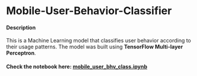 # Mobile-User-Behavior-Classifier
#### Description
This is a Machine Learning model that classifies user behavior according to their usage patterns. The model was built using __TensorFlow Multi-layer Perceptron__.

#### Check the notebook here: [mobile_user_bhv_class.ipynb](https://github.com/Prof-Awing/Mobile-User-Behavior-Classifier/blob/main/mobile_user_bhv_class.ipynb)
